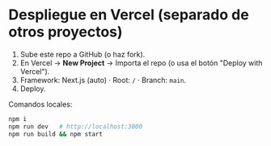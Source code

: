 # Despliegue en Vercel (separado de otros proyectos)

1) Sube este repo a GitHub (o haz fork).
2) En Vercel → **New Project** → Importa el repo (o usa el botón "Deploy with Vercel").
3) Framework: Next.js (auto) · Root: `/` · Branch: `main`.
4) Deploy.

Comandos locales:
```bash
npm i
npm run dev   # http://localhost:3000
npm run build && npm start
```
